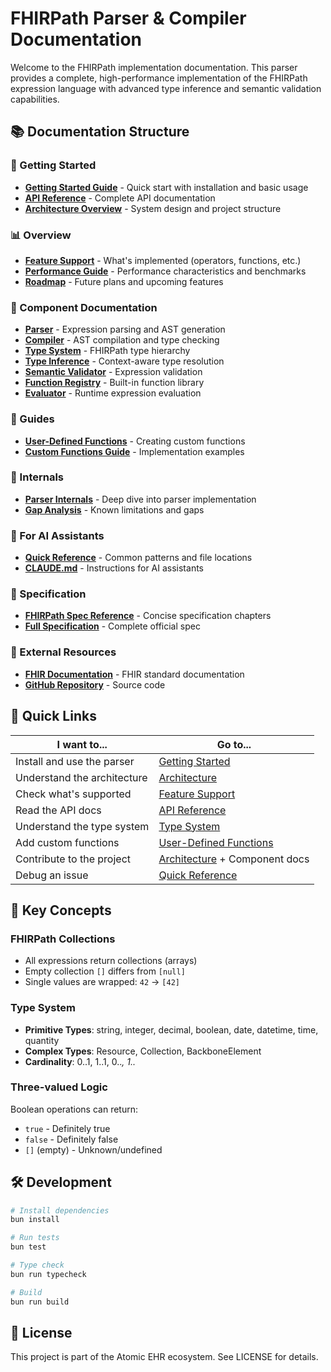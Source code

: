 # FHIRPath Parser & Compiler Documentation

Welcome to the FHIRPath implementation documentation. This parser provides a complete, high-performance implementation of the FHIRPath expression language with advanced type inference and semantic validation capabilities.

## 📚 Documentation Structure

### 🚀 Getting Started
- **[Getting Started Guide](GETTING-STARTED.md)** - Quick start with installation and basic usage
- **[API Reference](API-REFERENCE.md)** - Complete API documentation
- **[Architecture Overview](architecture.md)** - System design and project structure

### 📊 Overview
- **[Feature Support](overview/fhirpath-support.md)** - What's implemented (operators, functions, etc.)
- **[Performance Guide](overview/performance.md)** - Performance characteristics and benchmarks
- **[Roadmap](overview/roadmap.md)** - Future plans and upcoming features

### 🔧 Component Documentation
- **[Parser](components/parser.md)** - Expression parsing and AST generation
- **[Compiler](components/compiler.md)** - AST compilation and type checking
- **[Type System](components/type-system.md)** - FHIRPath type hierarchy
- **[Type Inference](components/type-inference.md)** - Context-aware type resolution
- **[Semantic Validator](components/semantic-validator.md)** - Expression validation
- **[Function Registry](components/function-registry.md)** - Built-in function library
- **[Evaluator](components/evaluator.md)** - Runtime expression evaluation

### 📖 Guides
- **[User-Defined Functions](guides/user-defined-functions.md)** - Creating custom functions
- **[Custom Functions Guide](guides/custom-functions-guide.md)** - Implementation examples

### 🔬 Internals
- **[Parser Internals](internals/parser-internals.md)** - Deep dive into parser implementation
- **[Gap Analysis](internals/gap-analysis.md)** - Known limitations and gaps

### 🧠 For AI Assistants
- **[Quick Reference](memory/quick-reference.md)** - Common patterns and file locations
- **[CLAUDE.md](../CLAUDE.md)** - Instructions for AI assistants

### 📖 Specification
- **[FHIRPath Spec Reference](spec/index.md)** - Concise specification chapters
- **[Full Specification](../refs/FHIRPath/spec/2019May/index.adoc)** - Complete official spec

### 🔗 External Resources
- **[FHIR Documentation](https://www.hl7.org/fhir/)** - FHIR standard documentation
- **[GitHub Repository](https://github.com/atomic-ehr/atomic-fhirpath)** - Source code

## 🎯 Quick Links

| I want to... | Go to... |
|-------------|----------|
| Install and use the parser | [Getting Started](GETTING-STARTED.md) |
| Understand the architecture | [Architecture](architecture.md) |
| Check what's supported | [Feature Support](overview/fhirpath-support.md) |
| Read the API docs | [API Reference](API-REFERENCE.md) |
| Understand the type system | [Type System](components/type-system.md) |
| Add custom functions | [User-Defined Functions](guides/user-defined-functions.md) |
| Contribute to the project | [Architecture](architecture.md) + Component docs |
| Debug an issue | [Quick Reference](memory/quick-reference.md) |

## 📝 Key Concepts

### FHIRPath Collections
- All expressions return collections (arrays)
- Empty collection `[]` differs from `[null]`
- Single values are wrapped: `42` → `[42]`

### Type System
- **Primitive Types**: string, integer, decimal, boolean, date, datetime, time, quantity
- **Complex Types**: Resource, Collection, BackboneElement
- **Cardinality**: 0..1, 1..1, 0..*, 1..*

### Three-valued Logic
Boolean operations can return:
- `true` - Definitely true
- `false` - Definitely false
- `[]` (empty) - Unknown/undefined

## 🛠️ Development

```bash
# Install dependencies
bun install

# Run tests
bun test

# Type check
bun run typecheck

# Build
bun run build
```

## 📄 License

This project is part of the Atomic EHR ecosystem. See LICENSE for details.